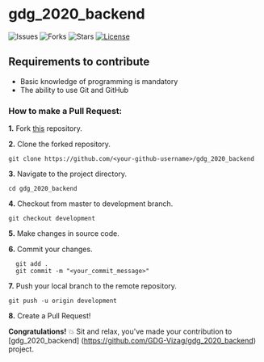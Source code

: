 # gdg_2020_backend

![Issues](https://img.shields.io/github/issues/GDG-Vizag/gdg_2020_backend)
![Forks](https://img.shields.io/github/forks/GDG-Vizag/gdg_2020_backend)
![Stars](https://img.shields.io/github/stars/GDG-Vizag/gdg_2020_backend)
[![License](https://img.shields.io/github/license/GDG-Vizag/gdg_2020_backend)](https://github.com/GDG-Vizag/gdg_2020_backend/blob/master/LICENSE)



## Requirements to contribute

- Basic knowledge of programming is mandatory
- The ability to use Git and GitHub

### How to make a Pull Request:

**1.** Fork [this](https://github.com/GDG-Vizag/gdg_2020_backend) repository.

**2.** Clone the forked repository.

```terminal
git clone https://github.com/<your-github-username>/gdg_2020_backend
```

**3.** Navigate to the project directory.

```terminal
cd gdg_2020_backend
```

**4.** Checkout from master to development branch.

```terminal
git checkout development
```
**5.** Make changes in source code.

**6.** Commit your changes.

```terminal
  git add .
  git commit -m "<your_commit_message>"
```

**7.** Push your local branch to the remote repository.

```terminal
git push -u origin development
```

**8.** Create a Pull Request!

**Congratulations!**  :boom: Sit and relax, you've made your contribution to [gdg_2020_backend]  (https://github.com/GDG-Vizag/gdg_2020_backend) project.
